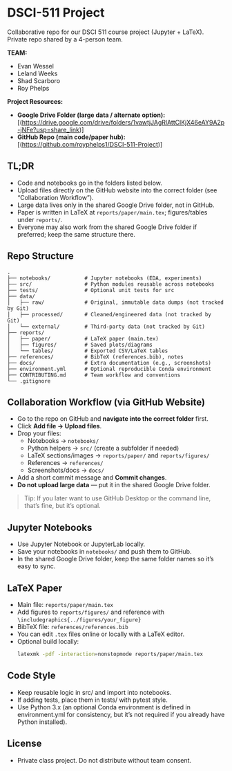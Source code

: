 # DSCI-511 Project

Collaborative repo for our DSCI 511 course project (Jupyter + LaTeX). Private repo shared by a 4-person team.

**TEAM:**
- Evan Wessel
- Leland Weeks
- Shad Scarboro
- Roy Phelps

**Project Resources:**
- **Google Drive Folder (large data / alternate option):** [(https://drive.google.com/drive/folders/1vawtjJAgRlAttClKjX46eAY9A2p-jNFe?usp=share_link)]
- **GitHub Repo (main code/paper hub):** [(https://github.com/royphelps1/DSCI-511-Project)]

## TL;DR
- Code and notebooks go in the folders listed below.
- Upload files directly on the GitHub website into the correct folder (see “Collaboration Workflow”).
- Large data lives only in the shared Google Drive folder, not in GitHub.
- Paper is written in LaTeX at `reports/paper/main.tex`; figures/tables under `reports/`.
- Everyone may also work from the shared Google Drive folder if preferred; keep the same structure there.

## Repo Structure

```text
.
├── notebooks/           # Jupyter notebooks (EDA, experiments)
├── src/                 # Python modules reusable across notebooks
├── tests/               # Optional unit tests for src
├── data/
│   ├── raw/             # Original, immutable data dumps (not tracked by Git)
│   ├── processed/       # Cleaned/engineered data (not tracked by Git)
│   └── external/        # Third-party data (not tracked by Git)
├── reports/
│   ├── paper/           # LaTeX paper (main.tex)
│   ├── figures/         # Saved plots/diagrams
│   └── tables/          # Exported CSV/LaTeX tables
├── references/          # BibTeX (references.bib), notes
├── docs/                # Extra documentation (e.g., screenshots)
├── environment.yml      # Optional reproducible Conda environment
├── CONTRIBUTING.md      # Team workflow and conventions
└── .gitignore
```


## Collaboration Workflow (via GitHub Website)
- Go to the repo on GitHub and **navigate into the correct folder** first.
- Click **Add file → Upload files**.
- Drop your files:
  - Notebooks → `notebooks/`
  - Python helpers → `src/` (create a subfolder if needed)
  - LaTeX sections/images → `reports/paper/` and `reports/figures/`
  - References → `references/`
  - Screenshots/docs → `docs/`
- Add a short commit message and **Commit changes**.
- **Do not upload large data** — put it in the shared Google Drive folder.

> Tip: If you later want to use GitHub Desktop or the command line, that’s fine, but it’s optional.

## Jupyter Notebooks
- Use Jupyter Notebook or JupyterLab locally.
- Save your notebooks in `notebooks/` and push them to GitHub.
- In the shared Google Drive folder, keep the same folder names so it’s easy to sync.

## LaTeX Paper
- Main file: `reports/paper/main.tex`
- Add figures to `reports/figures/` and reference with `\includegraphics{../figures/your_figure}`
- BibTeX file: `references/references.bib`
- You can edit `.tex` files online or locally with a LaTeX editor.
- Optional build locally:
  ```bash
  latexmk -pdf -interaction=nonstopmode reports/paper/main.tex
## Code Style
- Keep reusable logic in src/ and import into notebooks.
- If adding tests, place them in tests/ with pytest style.
- Use Python 3.x (an optional Conda environment is defined in environment.yml for consistency, but it’s not required if you already have Python installed).

## License
- Private class project.  Do not distribute without team consent.

